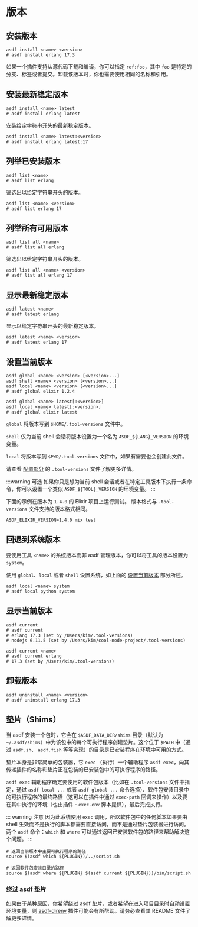 # 版本

## 安装版本

```shell:no-line-numbers
asdf install <name> <version>
# asdf install erlang 17.3
```

如果一个插件支持从源代码下载和编译，你可以指定 `ref:foo`，其中 `foo` 是特定的分支、标签或者提交。卸载该版本时，你也需要使用相同的名称和引用。

## 安装最新稳定版本

```shell:no-line-numbers
asdf install <name> latest
# asdf install erlang latest
```

安装给定字符串开头的最新稳定版本。

```shell:no-line-numbers
asdf install <name> latest:<version>
# asdf install erlang latest:17
```

## 列举已安装版本

```shell:no-line-numbers
asdf list <name>
# asdf list erlang
```

筛选出以给定字符串开头的版本。

```shell:no-line-numbers
asdf list <name> <version>
# asdf list erlang 17
```

## 列举所有可用版本

```shell:no-line-numbers
asdf list all <name>
# asdf list all erlang
```

筛选出以给定字符串开头的版本。

```shell:no-line-numbers
asdf list all <name> <version>
# asdf list all erlang 17
```

## 显示最新稳定版本

```shell:no-line-numbers
asdf latest <name>
# asdf latest erlang
```

显示以给定字符串开头的最新稳定版本。

```shell:no-line-numbers
asdf latest <name> <version>
# asdf latest erlang 17
```

## 设置当前版本

```shell:no-line-numbers
asdf global <name> <version> [<version>...]
asdf shell <name> <version> [<version>...]
asdf local <name> <version> [<version>...]
# asdf global elixir 1.2.4

asdf global <name> latest[:<version>]
asdf local <name> latest[:<version>]
# asdf global elixir latest
```

`global` 将版本写到 `$HOME/.tool-versions` 文件中。

`shell` 仅为当前 shell 会话将版本设置为一个名为 `ASDF_${LANG}_VERSION` 的环境变量。

`local` 将版本写到 `$PWD/.tool-versions` 文件中，如果有需要也会创建此文件。

请查看 [配置部分](/docs/zh-hans/manage/configuration.md) 的 `.tool-versions` 文件了解更多详情。

:::warning 可选
如果你只是想为当前 shell 会话或者在特定工具版本下执行一条命令，你可以设置一个类似 `ASDF_${TOOL}_VERSION` 的环境变量。
:::

下面的示例在版本为 `1.4.0` 的 Elixir 项目上运行测试。
版本格式与 `.tool-versions` 文件支持的版本格式相同。

```shell:no-line-numbers
ASDF_ELIXIR_VERSION=1.4.0 mix test
```

## 回退到系统版本

要使用工具 `<name>` 的系统版本而非 asdf 管理版本，你可以将工具的版本设置为 `system`。

使用 `global`、`local` 或者 `shell` 设置系统，如上面的 [设置当前版本](#设置当前版本) 部分所述。

```shell:no-line-numbers
asdf local <name> system
# asdf local python system
```

## 显示当前版本

```shell:no-line-numbers
asdf current
# asdf current
# erlang 17.3 (set by /Users/kim/.tool-versions)
# nodejs 6.11.5 (set by /Users/kim/cool-node-project/.tool-versions)

asdf current <name>
# asdf current erlang
# 17.3 (set by /Users/kim/.tool-versions)
```

## 卸载版本

```shell:no-line-numbers
asdf uninstall <name> <version>
# asdf uninstall erlang 17.3
```

## 垫片（Shims）

当 asdf 安装一个包时，它会在 `$ASDF_DATA_DIR/shims` 目录（默认为 `~/.asdf/shims`）中为该包中的每个可执行程序创建垫片。这个位于 `$PATH` 中（通过 `asdf.sh`、 `asdf.fish` 等等实现）的目录是已安装程序在环境中可用的方式。

垫片本身是非常简单的包装器，它 `exec` （执行）一个辅助程序 `asdf exec`，向其传递插件的名称和垫片正在包装的已安装包中的可执行程序的路径。

`asdf exec` 辅助程序确定要使用的软件包版本（比如在 `.tool-versions` 文件中指定，通过 `asdf local ...` 或者 `asdf global ...` 命令选择）、软件包安装目录中的可执行程序的最终路径（这可以在插件中通过 `exec-path` 回调来操作）以及要在其中执行的环境（也由插件 - `exec-env` 脚本提供），最后完成执行。

::: warning 注意
因为此系统使用 `exec` 调用，所以软件包中的任何脚本如果要由 shell 生效而不是执行的脚本都需要直接访问，而不是通过垫片包装器进行访问。两个 `asdf` 命令：`which` 和 `where` 可以通过返回已安装软件包的路径来帮助解决这个问题。
:::

```shell
# 返回当前版本中主要可执行程序的路径
source $(asdf which ${PLUGIN})/../script.sh

# 返回软件包安装目录的路径
source $(asdf where ${PLUGIN} $(asdf current ${PLUGIN}))/bin/script.sh
```

### 绕过 asdf 垫片

如果由于某种原因，你希望绕过 asdf 垫片，或者希望在进入项目目录时自动设置环境变量，则 [asdf-direnv](https://github.com/asdf-community/asdf-direnv) 插件可能会有所帮助。请务必查看其 README 文件了解更多详情。
